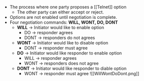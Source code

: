 - The process where one party proposes a [[Telnet]] option
	- The other party can either accept or reject.
- Options are not enabled until negotiation is complete.
- Four negotiation commands: **WILL, WONT, DO, DONT**
	- **WILL** -> Initiator would like to enable option
		- DO -> responder agrees
		- DONT -> responders do not agrees
	- **WONT** -> Initiator would like to disable option 
		- DONT -> responder must agree
	- **DO** -> Initiator would like responder to enable option
		- WILL -> responder agrees
		- WONT -> responders does not agree
	- **DONT** -> Initiator would like responder to diable option
		- WONT -> responder must agree
![[WillWontDoDont.png]]